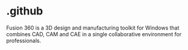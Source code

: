 # .github
Fusion 360 is a 3D design and manufacturing toolkit for Windows that combines CAD, CAM and CAE in a single collaborative environment for professionals.
